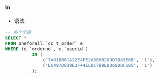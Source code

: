 <span  style="font-family: Simsun,serif; font-size: 17px; ">

### in

- 语法

~~~sql
-- 多个字段
SELECT *
FROM oneforall.`cc_t_order` e
WHERE (e.`orderno`, e.`userid`)
          IN (
              ('7A618B01A22E4FE2A58902DDD78A5E6B', '1'),
              ('E5497D839E2F44EE8C7B9ED36908F105', '1')
          );
~~~

</span>